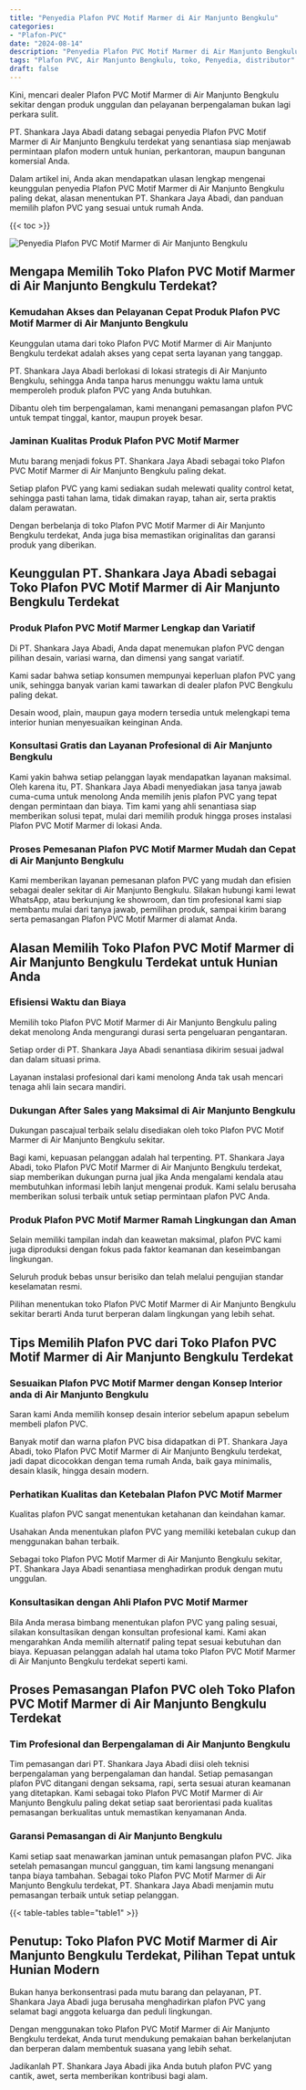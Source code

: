```yaml
---
title: "Penyedia Plafon PVC Motif Marmer di Air Manjunto Bengkulu"
categories: 
- "Plafon-PVC"
date: "2024-08-14"
description: "Penyedia Plafon PVC Motif Marmer di Air Manjunto Bengkulu untuk rumah, kantor, serta ritel. Material terbaik, beragam motif, warna menarik, beserta layanan instalasi oleh tenaga ahli profesional dan garansi resmi!|Jasa penjualan Plafon PVC Motif Marmer di Air Manjunto Bengkulu untuk keperluan tempat tinggal, kantor, maupun toko, dengan produk terbaik dan instalasi oleh tenaga ahli berpengalaman serta garansi resmi.|Alternatif Plafon PVC Motif Marmer di Air Manjunto Bengkulu yang andal untuk hunian, office, serta ritel, bersama material berkualitas dan penempatan oleh teknisi profesional dan kepastian resmi.|Penjualan Plafon PVC Motif Marmer di Air Manjunto Bengkulu untuk rumah, kantor, dan ritel, beserta plafon berkualitas dan instalasi ditangani oleh tenaga ahli profesional, dilengkapi beserta garansi resmi.}"
tags: "Plafon PVC, Air Manjunto Bengkulu, toko, Penyedia, distributor"
draft: false
---
```


Kini, mencari dealer Plafon PVC Motif Marmer di Air Manjunto Bengkulu sekitar dengan produk unggulan dan pelayanan berpengalaman bukan lagi perkara sulit.

PT. Shankara Jaya Abadi datang sebagai penyedia Plafon PVC Motif Marmer di Air Manjunto Bengkulu terdekat yang senantiasa siap menjawab permintaan plafon modern untuk hunian, perkantoran, maupun bangunan komersial Anda.

Dalam artikel ini, Anda akan mendapatkan ulasan lengkap mengenai keunggulan penyedia Plafon PVC Motif Marmer di Air Manjunto Bengkulu paling dekat, alasan menentukan PT. Shankara Jaya Abadi, dan panduan memilih plafon PVC yang sesuai untuk rumah Anda.

{{< toc >}}

![Penyedia Plafon PVC Motif Marmer di Air Manjunto Bengkulu](/images/Plafon-PVC/Penyedia-Plafon-PVC-Motif-Marmer-di-Air-Manjunto-Bengkulu.png)


## Mengapa Memilih Toko Plafon PVC Motif Marmer di Air Manjunto Bengkulu Terdekat?

### Kemudahan Akses dan Pelayanan Cepat Produk Plafon PVC Motif Marmer di Air Manjunto Bengkulu

Keunggulan utama dari toko Plafon PVC Motif Marmer di Air Manjunto Bengkulu terdekat adalah akses yang cepat serta layanan yang tanggap.

PT. Shankara Jaya Abadi berlokasi di lokasi strategis di Air Manjunto Bengkulu, sehingga Anda tanpa harus menunggu waktu lama untuk memperoleh produk plafon PVC yang Anda butuhkan.

Dibantu oleh tim berpengalaman, kami menangani pemasangan plafon PVC untuk tempat tinggal, kantor, maupun proyek besar.

### Jaminan Kualitas Produk Plafon PVC Motif Marmer

Mutu barang menjadi fokus PT. Shankara Jaya Abadi sebagai toko Plafon PVC Motif Marmer di Air Manjunto Bengkulu paling dekat.

Setiap plafon PVC yang kami sediakan sudah melewati quality control ketat, sehingga pasti tahan lama, tidak dimakan rayap, tahan air, serta praktis dalam perawatan.

Dengan berbelanja di toko Plafon PVC Motif Marmer di Air Manjunto Bengkulu terdekat, Anda juga bisa memastikan originalitas dan garansi produk yang diberikan.

## Keunggulan PT. Shankara Jaya Abadi sebagai Toko Plafon PVC Motif Marmer di Air Manjunto Bengkulu Terdekat

### Produk Plafon PVC Motif Marmer Lengkap dan Variatif

Di PT. Shankara Jaya Abadi, Anda dapat menemukan plafon PVC dengan pilihan desain, variasi warna, dan dimensi yang sangat variatif.

Kami sadar bahwa setiap konsumen mempunyai keperluan plafon PVC yang unik, sehingga banyak varian kami tawarkan di dealer plafon PVC Bengkulu paling dekat.

Desain wood, plain, maupun gaya modern tersedia untuk melengkapi tema interior hunian menyesuaikan keinginan Anda.

### Konsultasi Gratis dan Layanan Profesional di Air Manjunto Bengkulu

Kami yakin bahwa setiap pelanggan layak mendapatkan layanan maksimal. Oleh karena itu, PT. Shankara Jaya Abadi menyediakan jasa tanya jawab cuma-cuma untuk menolong Anda memilih jenis plafon PVC yang tepat dengan permintaan dan biaya. Tim kami yang ahli senantiasa siap memberikan solusi tepat, mulai dari memilih produk hingga proses instalasi Plafon PVC Motif Marmer di lokasi Anda.

### Proses Pemesanan Plafon PVC Motif Marmer Mudah dan Cepat di Air Manjunto Bengkulu

Kami memberikan layanan pemesanan plafon PVC yang mudah dan efisien sebagai dealer sekitar di Air Manjunto Bengkulu. Silakan hubungi kami lewat WhatsApp, atau berkunjung ke showroom, dan tim profesional kami siap membantu mulai dari tanya jawab, pemilihan produk, sampai kirim barang serta pemasangan Plafon PVC Motif Marmer di alamat Anda.

## Alasan Memilih Toko Plafon PVC Motif Marmer di Air Manjunto Bengkulu Terdekat untuk Hunian Anda

### Efisiensi Waktu dan Biaya

Memilih toko Plafon PVC Motif Marmer di Air Manjunto Bengkulu paling dekat menolong Anda mengurangi durasi serta pengeluaran pengantaran.

Setiap order di PT. Shankara Jaya Abadi senantiasa dikirim sesuai jadwal dan dalam situasi prima.

Layanan instalasi profesional dari kami menolong Anda tak usah mencari tenaga ahli lain secara mandiri.

### Dukungan After Sales yang Maksimal di Air Manjunto Bengkulu

Dukungan pascajual terbaik selalu disediakan oleh toko Plafon PVC Motif Marmer di Air Manjunto Bengkulu sekitar.

Bagi kami, kepuasan pelanggan adalah hal terpenting. PT. Shankara Jaya Abadi, toko Plafon PVC Motif Marmer di Air Manjunto Bengkulu terdekat, siap memberikan dukungan purna jual jika Anda mengalami kendala atau membutuhkan informasi lebih lanjut mengenai produk. Kami selalu berusaha memberikan solusi terbaik untuk setiap permintaan plafon PVC Anda.

### Produk Plafon PVC Motif Marmer Ramah Lingkungan dan Aman

Selain memiliki tampilan indah dan keawetan maksimal, plafon PVC kami juga diproduksi dengan fokus pada faktor keamanan dan keseimbangan lingkungan.

Seluruh produk bebas unsur berisiko dan telah melalui pengujian standar keselamatan resmi.

Pilihan menentukan toko Plafon PVC Motif Marmer di Air Manjunto Bengkulu sekitar berarti Anda turut berperan dalam lingkungan yang lebih sehat.

## Tips Memilih Plafon PVC dari Toko Plafon PVC Motif Marmer di Air Manjunto Bengkulu Terdekat

### Sesuaikan Plafon PVC Motif Marmer dengan Konsep Interior anda di Air Manjunto Bengkulu

Saran kami Anda memilih konsep desain interior sebelum apapun sebelum membeli plafon PVC.

Banyak motif dan warna plafon PVC bisa didapatkan di PT. Shankara Jaya Abadi, toko Plafon PVC Motif Marmer di Air Manjunto Bengkulu terdekat, jadi dapat dicocokkan dengan tema rumah Anda, baik gaya minimalis, desain klasik, hingga desain modern.

### Perhatikan Kualitas dan Ketebalan Plafon PVC Motif Marmer

Kualitas plafon PVC sangat menentukan ketahanan dan keindahan kamar.

Usahakan Anda menentukan plafon PVC yang memiliki ketebalan cukup dan menggunakan bahan terbaik.

Sebagai toko Plafon PVC Motif Marmer di Air Manjunto Bengkulu sekitar, PT. Shankara Jaya Abadi senantiasa menghadirkan produk dengan mutu unggulan.

### Konsultasikan dengan Ahli Plafon PVC Motif Marmer

Bila Anda merasa bimbang menentukan plafon PVC yang paling sesuai, silakan konsultasikan dengan konsultan profesional kami. Kami akan mengarahkan Anda memilih alternatif paling tepat sesuai kebutuhan dan biaya. Kepuasan pelanggan adalah hal utama toko Plafon PVC Motif Marmer di Air Manjunto Bengkulu terdekat seperti kami.

## Proses Pemasangan Plafon PVC oleh Toko Plafon PVC Motif Marmer di Air Manjunto Bengkulu Terdekat

### Tim Profesional dan Berpengalaman di Air Manjunto Bengkulu

Tim pemasangan dari PT. Shankara Jaya Abadi diisi oleh teknisi berpengalaman yang berpengalaman dan handal. Setiap pemasangan plafon PVC ditangani dengan seksama, rapi, serta sesuai aturan keamanan yang ditetapkan. Kami sebagai toko Plafon PVC Motif Marmer di Air Manjunto Bengkulu paling dekat setiap saat berorientasi pada kualitas pemasangan berkualitas untuk memastikan kenyamanan Anda.

### Garansi Pemasangan di Air Manjunto Bengkulu

Kami setiap saat menawarkan jaminan untuk pemasangan plafon PVC. Jika setelah pemasangan muncul gangguan, tim kami langsung menangani tanpa biaya tambahan. Sebagai toko Plafon PVC Motif Marmer di Air Manjunto Bengkulu terdekat, PT. Shankara Jaya Abadi menjamin mutu pemasangan terbaik untuk setiap pelanggan.

{{< table-tables table="table1" >}}

## Penutup: Toko Plafon PVC Motif Marmer di Air Manjunto Bengkulu Terdekat, Pilihan Tepat untuk Hunian Modern

Bukan hanya berkonsentrasi pada mutu barang dan pelayanan, PT. Shankara Jaya Abadi juga berusaha menghadirkan plafon PVC yang selamat bagi anggota keluarga dan peduli lingkungan.

Dengan menggunakan toko Plafon PVC Motif Marmer di Air Manjunto Bengkulu terdekat, Anda turut mendukung pemakaian bahan berkelanjutan dan berperan dalam membentuk suasana yang lebih sehat.

Jadikanlah PT. Shankara Jaya Abadi jika Anda butuh plafon PVC yang cantik, awet, serta memberikan kontribusi bagi alam.